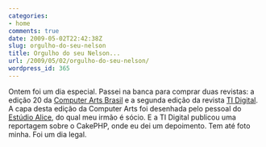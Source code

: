 ```yaml
---
categories:
- home
comments: true
date: 2009-05-02T22:42:38Z
slug: orgulho-do-seu-nelson
title: Orgulho do seu Nelson...
url: /2009/05/02/orgulho-do-seu-nelson/
wordpress_id: 365
---
```


Ontem foi um dia especial. Passei na banca para comprar duas revistas: a edição 20 da [Computer Arts Brasil](http://www.europanet.com.br/euro2003/?cat_id=1107&pag_id=20457) e a segunda edição da revista [TI Digital](http://www.revistatidigital.com.br/wp-content/themes/tidigital/popup_capa.php?ed_id=02).
A capa desta edição da Computer Arts foi desenhada pelo pessoal do[ Estúdio Alice](http://www.estudioalice.com.br/), do qual meu irmão é sócio. E a TI Digital publicou uma reportagem sobre o CakePHP, onde eu dei um depoimento. Tem até foto minha.
Foi um dia legal.
